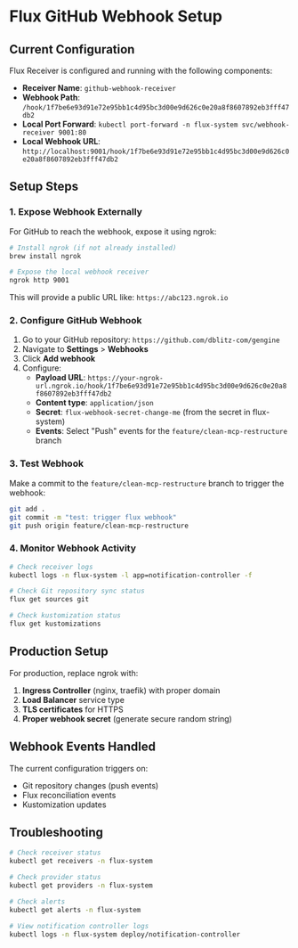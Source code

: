# Flux GitHub Webhook Setup

## Current Configuration

Flux Receiver is configured and running with the following components:

- **Receiver Name**: `github-webhook-receiver`
- **Webhook Path**: `/hook/1f7be6e93d91e72e95bb1c4d95bc3d00e9d626c0e20a8f8607892eb3fff47db2`
- **Local Port Forward**: `kubectl port-forward -n flux-system svc/webhook-receiver 9001:80`
- **Local Webhook URL**: `http://localhost:9001/hook/1f7be6e93d91e72e95bb1c4d95bc3d00e9d626c0e20a8f8607892eb3fff47db2`

## Setup Steps

### 1. Expose Webhook Externally

For GitHub to reach the webhook, expose it using ngrok:

```bash
# Install ngrok (if not already installed)
brew install ngrok

# Expose the local webhook receiver
ngrok http 9001
```

This will provide a public URL like: `https://abc123.ngrok.io`

### 2. Configure GitHub Webhook

1. Go to your GitHub repository: `https://github.com/dblitz-com/gengine`
2. Navigate to **Settings** > **Webhooks**
3. Click **Add webhook**
4. Configure:
   - **Payload URL**: `https://your-ngrok-url.ngrok.io/hook/1f7be6e93d91e72e95bb1c4d95bc3d00e9d626c0e20a8f8607892eb3fff47db2`
   - **Content type**: `application/json`
   - **Secret**: `flux-webhook-secret-change-me` (from the secret in flux-system)
   - **Events**: Select "Push" events for the `feature/clean-mcp-restructure` branch

### 3. Test Webhook

Make a commit to the `feature/clean-mcp-restructure` branch to trigger the webhook:

```bash
git add .
git commit -m "test: trigger flux webhook"
git push origin feature/clean-mcp-restructure
```

### 4. Monitor Webhook Activity

```bash
# Check receiver logs
kubectl logs -n flux-system -l app=notification-controller -f

# Check Git repository sync status
flux get sources git

# Check kustomization status
flux get kustomizations
```

## Production Setup

For production, replace ngrok with:

1. **Ingress Controller** (nginx, traefik) with proper domain
2. **Load Balancer** service type
3. **TLS certificates** for HTTPS
4. **Proper webhook secret** (generate secure random string)

## Webhook Events Handled

The current configuration triggers on:
- Git repository changes (push events)
- Flux reconciliation events
- Kustomization updates

## Troubleshooting

```bash
# Check receiver status
kubectl get receivers -n flux-system

# Check provider status  
kubectl get providers -n flux-system

# Check alerts
kubectl get alerts -n flux-system

# View notification controller logs
kubectl logs -n flux-system deploy/notification-controller
```